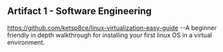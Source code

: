 ## Artifact 1 - Software Engineering
https://github.com/ketsp8ce/linux-virtualization-easy-guide
--A beginner friendly in depth walkthrough for installing your first linux OS in a virtual environment. 
